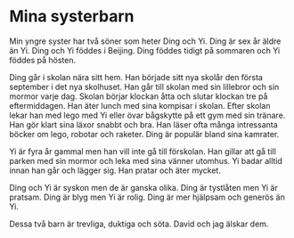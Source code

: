 # Mina systerbarn

Min yngre syster har två söner som heter Ding och Yi. Ding är sex år äldre än Yi. Ding och Yi föddes i Beijing. Ding föddes tidigt på sommaren och Yi föddes på hösten. 

Ding går i skolan nära sitt hem. Han började sitt nya skolår den första september i det nya skolhuset. Han går till skolan med sin lillebror och sin mormor varje dag. Skolan börjar klockan åtta och slutar klockan tre på eftermiddagen. Han äter lunch med sina kompisar i skolan. Efter skolan lekar han med lego med Yi eller övar bågskytte på ett gym med sin tränare. Han gör klart sina läxor snabbt och bra. Han läser ofta många intressanta böcker om lego, robotar och raketer. Ding är populär bland sina kamrater.

Yi är fyra år gammal men han vill inte gå till förskolan. Han gillar att gå till parken med sin mormor och leka med sina vänner utomhus. Yi badar alltid innan han går och lägger sig. Han pratar och äter mycket. 

Ding och Yi är syskon men de är ganska olika. Ding är tystlåten men Yi är pratsam. Ding är blyg men Yi är rolig. Ding är mer hjälpsam och generös än Yi. 

Dessa två barn är trevliga, duktiga och söta. David och jag älskar dem.